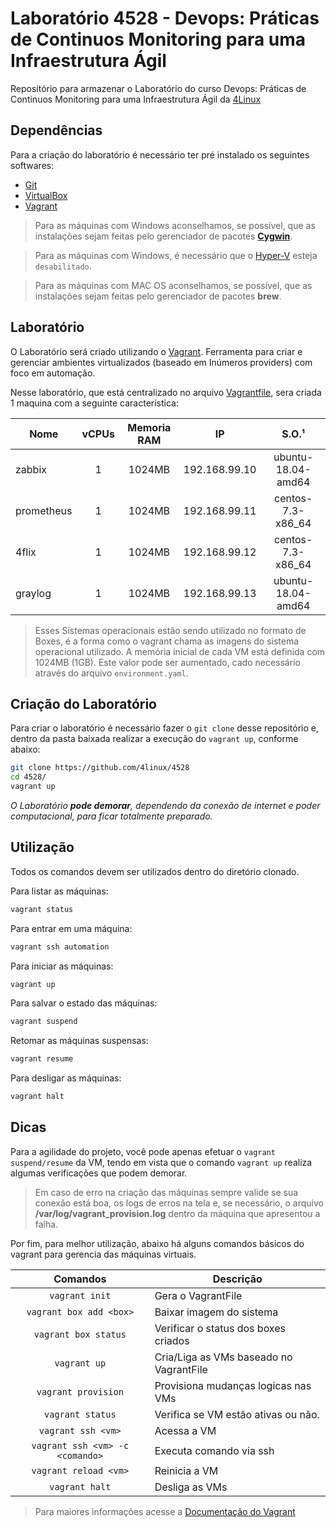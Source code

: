 Laboratório 4528 - Devops: Práticas de Continuos Monitoring para uma Infraestrutura Ágil
=============================

Repositório para armazenar o Laboratório do curso Devops: Práticas de Continuos Monitoring para uma Infraestrutura Ágil da [4Linux][1]

Dependências
------------

Para a criação do laboratório é necessário ter pré instalado os seguintes softwares:

* [Git][2]
* [VirtualBox][3]
* [Vagrant][4]

> Para as máquinas com Windows aconselhamos, se possível, que as instalações sejam feitas pelo gerenciador de pacotes **[Cygwin][5]**.

> Para as máquinas com Windows, é necessário que o [Hyper-V][9] esteja `desabilitado`.

> Para as máquinas com MAC OS aconselhamos, se possível, que as instalações sejam feitas pelo gerenciador de pacotes **brew**. 

Laboratório
-----------

O Laboratório será criado utilizando o [Vagrant][6]. Ferramenta para criar e gerenciar ambientes virtualizados (baseado em Inúmeros providers) com foco em automação.

Nesse laboratório, que está centralizado no arquivo [Vagrantfile][7], sera criada 1 maquina com a seguinte característica:

Nome       | vCPUs | Memoria RAM | IP            | S.O.¹           
---------- |:-----:|:-----------:|:-------------:|:---------------:
zabbix     | 1     | 1024MB | 192.168.99.10 | ubuntu-18.04-amd64
prometheus      | 1     | 1024MB | 192.168.99.11 | centos-7.3-x86_64
4flix      | 1     | 1024MB | 192.168.99.12 | centos-7.3-x86_64
graylog      | 1     | 1024MB | 192.168.99.13 | ubuntu-18.04-amd64 

>  Esses Sistemas operacionais estão sendo utilizado no formato de Boxes, é a forma como o vagrant chama as imagens do sistema operacional utilizado.
>  A memória inicial de cada VM está definida com 1024MB (1GB). Este valor pode ser aumentado, cado necessário através do arquivo `environment.yaml`.

Criação do Laboratório
----------------------

Para criar o laboratório é necessário fazer o `git clone` desse repositório e, dentro da pasta baixada realizar a execução do `vagrant up`, conforme abaixo:

```bash
git clone https://github.com/4linux/4528
cd 4528/
vagrant up
```

_O Laboratório **pode demorar**, dependendo da conexão de internet e poder computacional, para ficar totalmente preparado._

## Utilização

Todos os comandos devem ser utilizados dentro do diretório clonado.

Para listar as máquinas:

```bash
vagrant status
```

Para entrar em uma máquina:

```bash
vagrant ssh automation
```

Para iniciar as máquinas:

```bash
vagrant up
```

Para salvar o estado das máquinas:

```bash
vagrant suspend
```

Retomar as máquinas suspensas:

```bash
vagrant resume
```

Para desligar as máquinas:

```bash
vagrant halt
```

## Dicas

Para a agilidade do projeto, você pode apenas efetuar o `vagrant suspend/resume` da VM, tendo em vista que o comando `vagrant up` realiza algumas verificações que podem demorar.

> Em caso de erro na criação das máquinas sempre valide se sua conexão está boa, os logs de erros na tela e, se necessário, o arquivo **/var/log/vagrant_provision.log** dentro da máquina que apresentou a falha.

Por fim, para melhor utilização, abaixo há alguns comandos básicos do vagrant para gerencia das máquinas virtuais.

Comandos                | Descrição
:----------------------:| ---------------------------------------
`vagrant init`          | Gera o VagrantFile
`vagrant box add <box>` | Baixar imagem do sistema
`vagrant box status`    | Verificar o status dos boxes criados
`vagrant up`            | Cria/Liga as VMs baseado no VagrantFile
`vagrant provision`     | Provisiona mudanças logicas nas VMs
`vagrant status`        | Verifica se VM estão ativas ou não.
`vagrant ssh <vm>`      | Acessa a VM
`vagrant ssh <vm> -c <comando>` | Executa comando via ssh
`vagrant reload <vm>`   | Reinicia a VM
`vagrant halt`          | Desliga as VMs

> Para maiores informações acesse a [Documentação do Vagrant][8]

[1]: https://4linux.com.br
[2]: https://git-scm.com/downloads
[3]: https://www.virtualbox.org/wiki/Downloads
[4]: https://www.vagrantup.com/downloads
[5]: https://cygwin.com/install.html
[6]: https://www.vagrantup.com/
[7]: ./Vagrantfile
[8]: https://www.vagrantup.com/docs
[9]: https://docs.microsoft.com/en-us/virtualization/hyper-v-on-windows/about/
